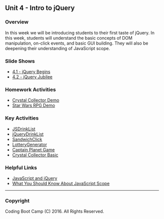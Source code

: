 ## Unit 4 - Intro to jQuery

### Overview

In this week we will be introducing students to their first taste of jQuery. In this week, students will understand the basic concepts of DOM manipulation, on-click events, and basic GUI building. They will also be deepening their understanding of JavaScript scope.

### Slide Shows

* [4.1 - jQuery Begins](01-Day/Slide-Shows)
* [4.2 - jQuery Jubilee](02-Day/Slide-Shows)

### Homework Activities

* [Crystal Collector Demo](2-Homework/Instructions/homework_demos/crystalsCollector_demo.mp4)
* [Star Wars RPG Demo](2-Homework/Instructions/homework_demos/starwars_demo.mp4)

### Key Activities

* [JSDrinkList](1-Class-Content/4.1/Activities/2-JSDrinkList)
* [jQueryDrinkList](1-Class-Content/4.1/Activities/4-jQueryDrinkList)
* [SandwichClick](1-Class-Content/4.1/Activities/6-SandwichClick)
* [LotteryGenerator](1-Class-Content/4.1/Activities/8-LotteryGenerator)
* [Captain Planet Game](1-Class-Content/4.2/Activities/1-CaptainPlanetGame)
* [Crystal Collector Basic](1-Class-Content/4.2/Activities/3-CrystalExample)

### Helpful Links

* [JavaScript and jQuery](http://www.amazon.com/JavaScript-JQuery-Interactive-Front-End-Development/dp/1118531647/ref=sr_1_1?s=books&ie=UTF8&qid=1460751938&sr=1-1)
* [What You Should Know About JavaScript Scope](https://spin.atomicobject.com/2014/10/20/javascript-scope-closures/)

- - -

### Copyright

Coding Boot Camp (C) 2016. All Rights Reserved.
